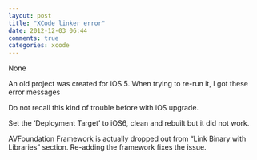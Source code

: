 ```yaml
---
layout: post
title: "XCode linker error"
date: 2012-12-03 06:44
comments: true
categories: xcode
---
```


None


An old project was created for iOS 5. When trying to re-run it, I got these error messages


Do not recall this kind of trouble before with iOS upgrade.


Set the ‘Deployment Target’ to iOS6, clean and rebuilt but it did not work.


AVFoundation Framework is actually dropped out from “Link Binary with Libraries” section. Re-adding the framework fixes the issue.

